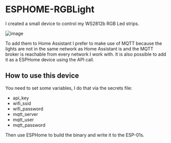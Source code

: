 # ESPHOME-RGBLight

I created a small device to control my WS2812b RGB Led strips.

![image](https://github.com/WaarlandIT/ESPHOME-RGBLight/assets/53364386/35758fe5-3988-4907-b47d-bbb3a9ef2fc8)


To add them to Home Assistant I prefer to make use of MQTT because the lights are not in the same network as Home Assistant is and the MQTT broker is reachable from every network I work with.
It is also possible to add it as a ESPHome device using the API call.

## How to use this device
You need to set some variables, I do that via the secrets file:
- api_key
- wifi_ssid
- wifi_password
- mqtt_server
- mqtt_user
- mqtt_password

Then use ESPHome to build the binary and write it to the ESP-01s.


